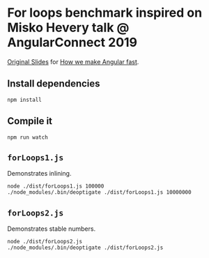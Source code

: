 # For loops benchmark inspired on Misko Hevery talk @ AngularConnect 2019 

[Original Slides](https://docs.google.com/presentation/d/1o5W1sOaQ0HaPqleGCWy8cukgM5NhhRZWpx2E6KKrc10) for [How we make Angular fast](https://www.angularconnect.com/talks#misko-hevery).

## Install dependencies

```
npm install
```

## Compile it
```
npm run watch
```

## `forLoops1.js`

Demonstrates inlining.
```
node ./dist/forLoops1.js 100000
./node_modules/.bin/deoptigate ./dist/forLoops1.js 10000000
```


## `forLoops2.js`

Demonstrates stable numbers.
```
node ./dist/forLoops2.js
./node_modules/.bin/deoptigate ./dist/forLoops2.js
```